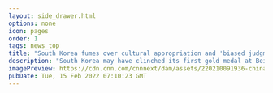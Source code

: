 ```yaml
---
layout: side_drawer.html
options: none
icon: pages
order: 1
tags: news_top
title: "South Korea fumes over cultural appropriation and 'biased judgments' at Beijing 2022"
description: "South Korea may have clinched its first gold medal at Beijing 2022 last week, but the success came amid tensions with China over alleged cultural appropriation and \"biased judgments\" during the Winter Olympics."
imagePreview: https://cdn.cnn.com/cnnnext/dam/assets/220210091936-china-olympics-winter-hwang-dae-heon-video-synd-2.jpg
pubDate: Tue, 15 Feb 2022 07:10:23 GMT
---
```

